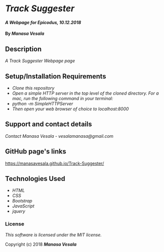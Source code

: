 # _Track Suggester_

#### _A Webpage for Epicodus, 10.12.2018_

#### By _**Manasa Vesala**_

## Description

_A Track Suggester Webpage page_

## Setup/Installation Requirements

* _Clone this repository_
* _Open a simple HTTP server in the top level of the cloned directory. For a mac, run the following command in your terminal:_   
* _python -m SimpleHTTPServer_
* _Then open your web browser of choice to localhost:8000_

## Support and contact details

_Contact Manasa Vesala - vesalamanasa@gmail.com_

## GitHub page's links

https://manasavesala.github.io/Track-Suggester/

## Technologies Used

* _HTML_
* _CSS_
* _Bootstrap_
* _JavaScript_
* _jquery_

### License

*This software is licensed under the MIT license.*

Copyright (c) 2018 **_Manasa Vesala_**

